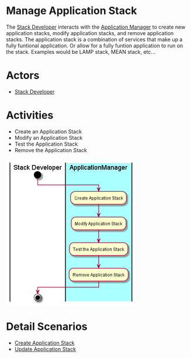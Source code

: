 # Manage Application Stack
The [Stack Developer](../../Actors/StackDeveloper/README.md) interacts with the
[Application Manager](../../ApplicationManager/README.md) to create new application stacks,
modify application stacks, and remove application stacks. The application stack is a combination
of services that make up a fully funtional application. Or allow for a fully funtion application
to run on the stack. Examples would be LAMP stack, MEAN stack, etc...

# Actors

* [Stack Developer](../../Actors/StackDeveloper/README.md)

# Activities

* Create an Application Stack
* Modify an Application Stack
* Test the Application Stack
* Remove the Application Stack

![Image](Activities.png)

# Detail Scenarios

* [Create Application Stack](../../OperationsManager/CreateApplicationStack/README.md)
* [Update Application Stack](../../OperationsManager/UpdateApplicationStack/README.md)

